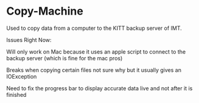 # Copy-Machine

Used to copy data from a computer to the KITT backup server of IMT.

Issues Right Now:

Will only work on Mac because it uses an apple script to connect to the backup server (which is fine for the mac pros)

Breaks when copying certain files not sure why but it usually gives an IOException

Need to fix the progress bar to display accurate data live and not after it is finished
